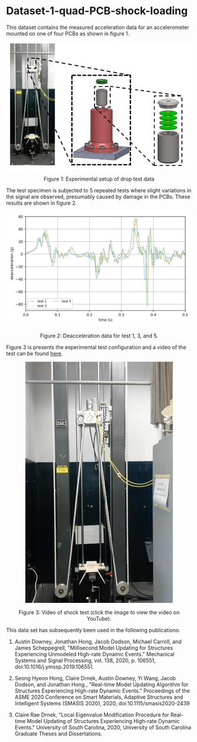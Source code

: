 # Dataset-1-quad-PCB-shock-loading
This dataset contains the measured acceleration data for an accelerometer mounted on one of four PCBs as shown in figure 1.  



<p align="center">
<img src="images/test_setup.png" alt="drawing" width="600"/>
</p>
<p align="center">
Figure 1: Experimental setup of drop test data
</p>

The test specimen is subjected to 5 repeated tests where slight variations in the signal are observed, presumably caused by damage in the PCBs. These results are shown in figure 2. 

<p align="center">
<img src="images/candata.png" alt="drawing" width="600"/>
</p>
<p align="center">
Figure 2: Deacceleration data for test 1, 3, and 5. 
</p>

Figure 3 is presents the experimental test configuration and a video of the test can be found <a href="https://www.youtube.com/watch?v=Azxv1YyBkQw&ab_channel=ARTS-LabattheUniversityofSouthCarolina">here</a>.

<p align="center">
<a href="https://www.youtube.com/watch?v=Azxv1YyBkQw&ab_channel=ARTS-LabattheUniversityofSouthCarolina"><img src="images/shock_test_system.png" alt="Shock test impact testing" width="400"></a>  
</p>
<p align="center">
Figure 3: Video of shock test (click the image to view the video on YouTube). 
</p>



This data set has subsequently been used in the following publications:
1. Austin Downey, Jonathan Hong, Jacob Dodson, Michael Carroll, and James Scheppegrell, "Millisecond Model Updating for Structures Experiencing Unmodeled High-rate Dynamic Events." Mechanical Systems and Signal Processing, vol. 138, 2020, p. 106551, doi:10.1016/j.ymssp.2019.106551.

1. Seong Hyeon Hong, Claire Drnek, Austin Downey, Yi Wang, Jacob Dodson, and Jonathan Hong., "Real-time Model Updating Algorithm for Structures Experiencing High-rate Dynamic Events." Proceedings of the ASME 2020 Conference on Smart Materials, Adaptive Structures and Intelligent Systems (SMASIS 2020), 2020, doi:10.1115/smasis2020-2439

1. Claire Rae Drnek, "Local Eigenvalue Modification Procedure for Real-time Model Updating of Structures Experiencing High-rate Dynamic Events." University of South Carolina, 2020, University of South Carolina Graduate Theses and Dissertations.






















